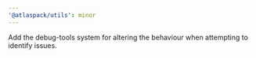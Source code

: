 ```yaml
---
'@atlaspack/utils': minor
---
```


Add the debug-tools system for altering the behaviour when attempting to identify issues.
